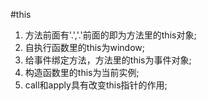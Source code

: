 #this
1. 方法前面有'.','.'前面的即为方法里的this对象;
2. 自执行函数里的this为window;
3. 给事件绑定方法，方法里的this为事件对象;
4. 构造函数里的this为当前实例;
5. call和apply具有改变this指针的作用;